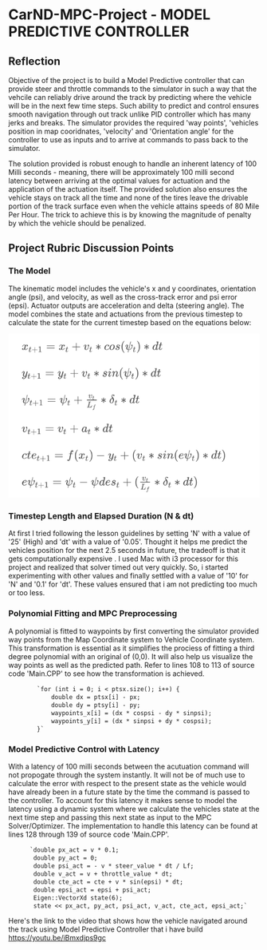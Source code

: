 # CarND-MPC-Project - MODEL PREDICTIVE CONTROLLER

## Reflection 

Objective of the project is to build a Model Predictive controller that can provide steer and throttle commands to the simulator in such a way that the vehcile can reliably drive around the track by predicting where the vehicle will be in the next few time steps. Such ability to predict and control ensures smooth navigation through out track unlike PID controller which has many jerks and breaks. The simulator provides the required 'way points', 'vehicles position in map cooridnates, 'velocity' and 'Orientation angle' for the controller to use as inputs and to arrive at commands to pass back to the simulator. 

The solution provided is robust enough to handle an inherent latency of 100 Milli seconds - meaning, there will be approximately 100 milli second latency between arriving at the optimal values for actuation and the application of the actuation itself. The provided solution  also ensures the vehicle stays on track all the time and none of the tires  leave the drivable portion of the track surface even when the vehicle attains speeds of 80 Mile Per Hour. The trick to achieve this is by knowing the magnitude of penalty by which the vehicle should be penalized.




## Project Rubric Discussion Points 

### The Model

The kinematic model includes the vehicle's x and y coordinates, orientation angle (psi), and velocity, as well as the cross-track error and psi error (epsi). Actuator outputs are acceleration and delta (steering angle). The model combines the state and actuations from the previous timestep to calculate the state for the current timestep based on the equations below:

![equations](./eqns.png)

### Timestep Length and Elapsed Duration (N & dt)

At first I tried following the lesson guidelines by setting 'N' with a value of '25' (High) and  'dt' with a value of '0.05'.
Thought it helps me predict the vehicles position for the next 2.5 seconds in future,  the tradeoff is that it gets computationally expensive . I used Mac with i3 processor for this project and realized that solver timed out very quickly. So, i started experimenting with other values and finally settled with a value of '10' for 'N' and '0.1' for 'dt'.  These values ensured that i am not predicting too much or too less.

### Polynomial Fitting and MPC Preprocessing

A polynomial is fitted to waypoints by first converting the simulator provided way points from the Map Coordinate system to Vehicle Coordinate system. This transformation is essential as it simplifies the prociess of fitting a third degree polynomial with an original of (0,0). It will also help us visualize the way points as well as the predicted path. Refer to lines 108 to 113 of source code 'Main.CPP' to see how the transformation is achieved.


           
            `for (int i = 0; i < ptsx.size(); i++) {
                double dx = ptsx[i] - px;
                double dy = ptsy[i] - py;
                waypoints_x[i] = (dx * cospsi - dy * sinpsi);
                waypoints_y[i] = (dx * sinpsi + dy * cospsi);
            }`




### Model Predictive Control with Latency

With a latency of 100 milli seconds between the acutuation command will not propogate through the system instantly. It will not be of much use to calculate the error with respect to the present state as the vehicle would have already been in a future state by the time the command is passed to the controller. To account for this latency it makes sense to model the latency using a dynamic system where we calculate the vehicles state at the next time step and passing this next state as input to the MPC Solver/Optimizer. The implementation to handle this latency can be found at lines 128 through 139 of source code 'Main.CPP'. 

         
          `double px_act = v * 0.1;
           double py_act = 0;
           double psi_act = - v * steer_value * dt / Lf;
           double v_act = v + throttle_value * dt;
           double cte_act = cte + v * sin(epsi) * dt;
           double epsi_act = epsi + psi_act;         
           Eigen::VectorXd state(6);
           state << px_act, py_act, psi_act, v_act, cte_act, epsi_act;`


Here's the link to the video that shows how the vehicle navigated around the track using Model Predictive Controller that i have build
https://youtu.be/iBmxdjps9gc





